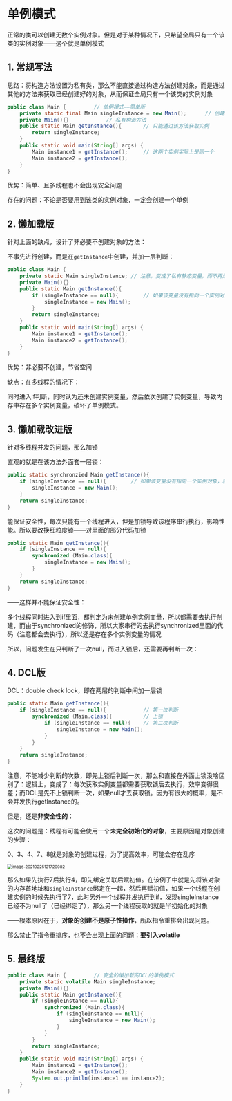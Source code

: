 # 单例模式

正常的类可以创建无数个实例对象。但是对于某种情况下，只希望全局只有一个该类的实例对象——这个就是单例模式

## 1. 常规写法

思路：将构造方法设置为私有类，那么不能直接通过构造方法创建对象，而是通过其他的方法来获取已经创建好的对象，从而保证全局只有一个该类的实例对象

```java
public class Main {			// 单例模式——简单版
    private static final Main singleInstance = new Main();		// 创建一个对象，注意是私有静态的、final的
    private Main(){}			// 私有构造方法
    public static Main getInstance(){		// 只能通过该方法获取实例
        return singleInstance;
    }
    public static void main(String[] args) {
        Main instance1 = getInstance();		// 这两个实例实际上是同一个
        Main instance2 = getInstance();
    }
}
```

优势：简单、且多线程也不会出现安全问题

存在的问题：不论是否要用到该类的实例对象，一定会创建一个单例

## 2. 懒加载版

针对上面的缺点，设计了非必要不创建对象的方法：

不事先进行创建，而是在`getInstance`中创建，并加一层判断：

```java
public class Main {			
    private static Main singleInstance;	// 注意，变成了私有静态变量，而不再是final，final要求只能在初始化的时候赋值一次
    private Main(){}
    public static Main getInstance(){
        if (singleInstance == null){		// 如果该变量没有指向一个实例对象，就创建一个，如果指向了就直接返回即可
            singleInstance = new Main();
        }
        return singleInstance;
    }
    public static void main(String[] args) {
        Main instance1 = getInstance();
        Main instance2 = getInstance();
    }
}
```

优势：非必要不创建，节省空间

缺点：在多线程的情况下：

同时进入if判断，同时认为还未创建实例变量，然后依次创建了实例变量，导致内存中存在多个实例变量，破坏了单例模式。

## 3. 懒加载改进版

针对多线程并发的问题，那么加锁

直观的就是在该方法外面套一层锁：

```java
public static synchronzied Main getInstance(){
    if (singleInstance == null){		// 如果该变量没有指向一个实例对象，就创建一个，如果指向了就直接返回即可
        singleInstance = new Main();
    }
    return singleInstance;
}
```

能保证安全性，每次只能有一个线程进入，但是加锁导致该程序串行执行，影响性能。所以要改换细粒度锁——对里面的部分代码加锁

```java
public static Main getInstance(){
    if (singleInstance == null){
        synchronized (Main.class){
            singleInstance = new Main();
        }
    }
    return singleInstance;
}
```

——这样并不能保证安全性：

多个线程同时进入到if里面，都判定为未创建单例实例变量，所以都需要去执行创建，而由于synchronized的修饰，所以大家串行的去执行synchronized里面的代码（注意都会去执行），所以还是存在多个实例变量的情况

所以，问题发生在只判断了一次null，而进入锁后，还需要再判断一次：

## 4. DCL版

DCL：double check lock，即在两层的判断中间加一层锁

```java
public static Main getInstance(){
    if (singleInstance == null){			// 第一次判断
        synchronized (Main.class){			// 上锁
            if (singleInstance == null){	// 第二次判断
                singleInstance = new Main();
            }
        }
    }
    return singleInstance;
}
```

注意，不能减少判断的次数，即先上锁后判断一次，那么和直接在外面上锁没啥区别了：逻辑上，变成了：每次获取实例变量都需要获取锁后去执行，效率变得很差；而DCL是先不上锁判断一次，如果null才去获取锁。因为有很大的概率，是不会并发执行getInstance的。

但是，还是**非安全性的**：

这次的问题是：线程有可能会使用一个**未完全初始化的对象**，主要原因是对象创建的步骤：

0、3、4、7、8就是对象的创建过程，为了提高效率，可能会存在乱序

<img src="C:\Users\surface\AppData\Roaming\Typora\typora-user-images\image-20210225121720082.png" alt="image-20210225121720082" style="zoom:67%;" />

那么如果先执行7后执行4，即先绑定关联后赋初值。在该例子中就是先将该对象的内存首地址和`singleInstance`绑定在一起，然后再赋初值，如果一个线程在创建实例的时候先执行了7，此时另外一个线程并发执行到if，发现singleInstance已经不为null了（已经绑定了），那么另一个线程获取的就是半初始化的对象

——根本原因在于，**对象的创建不是原子性操作**，所以指令重排会出现问题。

那么禁止了指令重排序，也不会出现上面的问题：**要引入volatile**

## 5. 最终版

```java
public class Main {			// 安全的懒加载的DCL的单例模式
    private static volatile Main singleInstance;
    private Main(){}
    public static Main getInstance(){
        if (singleInstance == null){
            synchronized (Main.class){
                if (singleInstance == null){
                    singleInstance = new Main();
                }
            }
        }
        return singleInstance;
    }
    public static void main(String[] args) {
        Main instance1 = getInstance();
        Main instance2 = getInstance();
        System.out.println(instance1 == instance2);
    }
}
```

